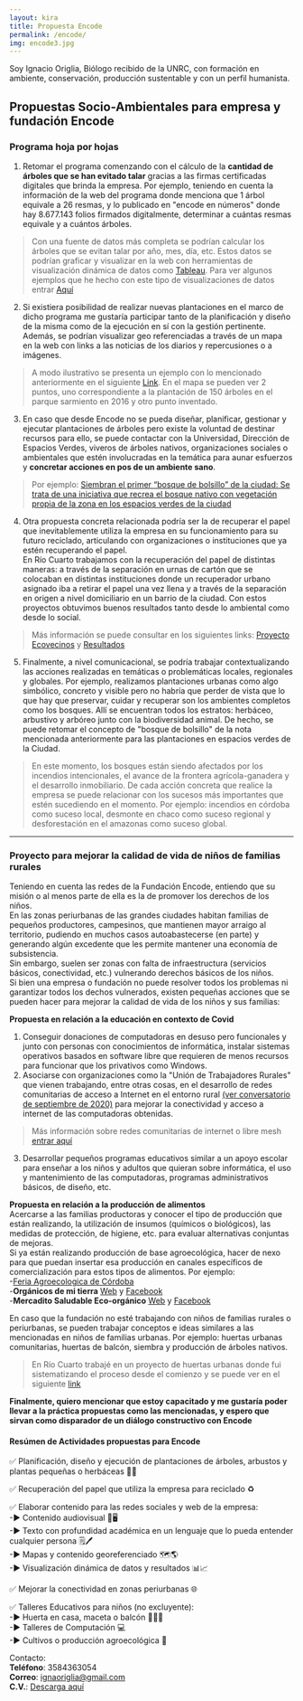 ```yaml
---
layout: kira
title: Propuesta Encode
permalink: /encode/
img: encode3.jpg
---
```


Soy Ignacio Origlia, Biólogo recibido de la UNRC, con formación en ambiente, conservación, producción sustentable y con un perfil humanista.

## Propuestas Socio-Ambientales para empresa y fundación Encode



### Programa hoja por hojas

1) Retomar el programa comenzando con el cálculo de la __cantidad de árboles que se han evitado talar__ gracias a las firmas certificadas digitales que brinda la empresa. Por ejemplo, teniendo en cuenta la información de la web del programa donde menciona que 1 árbol equivale a 26 resmas, y lo publicado en "encode en números" donde hay 8.677.143 folios firmados digitalmente, determinar a cuántas resmas equivale y a cuántos árboles.  

> Con una fuente de datos más completa se podrían calcular los árboles que se evitan talar por año, mes, día, etc.
Estos datos se podrían graficar y visualizar en la web con herramientas de visualización dinámica de datos como [Tableau]( https://www.tableau.com/). Para ver algunos ejemplos que he hecho con este tipo de visualizaciones de datos entrar [Aquí](https://respeto.org.ar/fondo_de_ahorros/)  

2) Si existiera posibilidad de realizar nuevas plantaciones en el marco de dicho programa me gustaría participar tanto de la planificación y diseño de la misma como de la ejecución en sí con la gestión pertinente. Además, se podrían visualizar geo referenciadas a través de un mapa en la web con links a las noticias de los diarios y repercusiones o a imágenes.

> A modo ilustrativo se presenta un ejemplo con lo mencionado anteriormente en el siguiente [Link](https://contaminantesambientales.ar/mapa2.html). En el mapa se pueden ver 2 puntos, uno correspondiente a la plantación de 150 árboles en el parque sarmiento en 2016 y otro punto inventado.

3) En caso que desde Encode no se pueda diseñar, planificar, gestionar y ejecutar plantaciones de árboles pero existe la voluntad de destinar recursos para ello, se puede contactar con la Universidad, Dirección de Espacios Verdes, viveros de árboles nativos, organizaciones sociales o ambientales que estén involucradas en la temática para aunar esfuerzos y __concretar acciones en pos de un ambiente sano__.

> Por ejemplo: [Siembran el primer “bosque de bolsillo” de la ciudad: Se trata de una iniciativa que recrea el bosque nativo con vegetación propia de la zona en los espacios verdes de la ciudad](https://cordoba.gob.ar/siembran-el-primer-bosque-de-bolsillo-de-la-ciudad/)

4) Otra propuesta concreta relacionada podría ser la de recuperar el papel que inevitablemente utiliza la empresa en su funcionamiento para su futuro reciclado, articulando con organizaciones o instituciones que ya estén recuperando el papel.  
En Río Cuarto trabajamos con la recuperación del papel de distintas maneras: a través de la separación en urnas de cartón que se colocaban en distintas instituciones donde un recuperador urbano asignado iba a retirar el papel una vez llena y a través de la separación en origen a nivel domiciliario en un barrio de la ciudad. Con estos proyectos obtuvimos buenos resultados tanto desde lo ambiental como desde lo social.

> Más información se puede consultar en los siguientes links: [Proyecto Ecovecinos](https://respeto.org.ar/ecovecinos/proyecto/) y [Resultados](https://respeto.org.ar/ecovecinos/resultados/)

5) Finalmente, a nivel comunicacional, se podría trabajar contextualizando las acciones realizadas en temáticas o problemáticas locales, regionales y globales. Por ejemplo, realizamos plantaciones urbanas como algo simbólico, concreto y visible pero no habría que perder de vista que lo que hay que preservar, cuidar y recuperar son los ambientes completos como los bosques. Allí se encuentran todos los estratos: herbáceo, arbustivo y arbóreo junto con la biodiversidad animal. De hecho, se puede retomar el concepto de "bosque de bolsillo" de la nota mencionada anteriormente para las plantaciones en espacios verdes de la Ciudad.

> En este momento, los bosques están siendo afectados por los incendios intencionales, el avance de la frontera agrícola-ganadera y el desarrollo inmobiliario. De cada acción concreta que realice la empresa se puede relacionar con los sucesos más importantes que estén sucediendo en el momento. Por ejemplo: incendios en córdoba como suceso local, desmonte en chaco como suceso regional y desforestación en el amazonas como suceso global.

---

### Proyecto para mejorar la calidad de vida de niños de familias rurales  

Teniendo en cuenta las redes de la Fundación Encode, entiendo que su misión o al menos parte de ella es la de promover los derechos de los niños.  
En las zonas periurbanas de las grandes ciudades habitan familias de pequeños productores, campesinos, que mantienen mayor arraigo al territorio, pudiendo en muchos casos autoabastecerse (en parte) y generando algún excedente que les permite mantener una economía de subsistencia.  
Sin embargo, suelen ser zonas con falta de infraestructura (servicios básicos, conectividad, etc.) vulnerando derechos básicos de los niños.  
Si bien una empresa o fundación no puede resolver todos los problemas ni garantizar todos los dechos vulnerados, existen pequeñas acciones que se pueden hacer para mejorar la calidad de vida de los niños y sus familias:

__Propuesta en relación a la educación en contexto de Covid__  
1) Conseguir donaciones de computadoras en desuso pero funcionales y junto con personas con conocimientos de informática, instalar sistemas operativos basados en software libre que requieren de menos recursos para funcionar que los privativos como Windows.  
2) Asociarse con organizaciones como la "Unión de Trabajadores Rurales" que vienen trabajando, entre otras cosas, en el desarrollo de redes comunitarias de acceso a Internet en el entorno rural [(ver conversatorio de septiembre de 2020)](https://youtu.be/jJPO9pyI3Ic?t=3209) para mejorar la conectividad y acceso a internet de las computadoras obtenidas.

>  Más información sobre redes comunitarias de internet o libre mesh [entrar aquí](https://redaccionrosario.com/2020/08/31/fierros-para-el-pueblo/)

3) Desarrollar pequeños programas educativos similar a un apoyo escolar para enseñar a los niños y adultos que quieran sobre informática, el uso y mantenimiento de las computadoras, programas administrativos básicos, de diseño, etc.

__Propuesta en relación a la producción de alimentos__   
Acercarse a las familias productoras y conocer el tipo de producción que están realizando, la utilización de insumos (químicos o biológicos), las medidas de protección, de higiene, etc. para evaluar alternativas conjuntas de mejoras.  
Si ya están realizando producción de base agroecológica, hacer de nexo para que puedan insertar esa producción en canales específicos de comercialización para estos tipos de alimentos. Por ejemplo:  
-[Feria Agroecologica de Córdoba](https://web.facebook.com/FeriaAgroecologicaCordoba)  
-__Orgánicos de mi tierra__ [Web](https://www.organicosdemitierra.com/) y [Facebook](https://web.facebook.com/organicosdemitierra/)  
-__Mercadito Saludable Eco-orgánico__ [Web](https://www.almacendeorganicos.com/) y [Facebook](https://web.facebook.com/elmercaditosaludable)

En caso que la fundación no esté trabajando con niños de familias rurales o periurbanas, se pueden trabajar conceptos e ideas similares a las mencionadas en niños de familias urbanas. Por ejemplo: huertas urbanas comunitarias, huertas de balcón, siembra y producción de árboles nativos.

> En Río Cuarto trabajé en un proyecto de huertas urbanas donde fui sistematizando el proceso desde el comienzo y se puede ver en el siguiente [link](https://respeto.org.ar/2019/01/15/verde_te_quiero_verde/)

__Finalmente, quiero mencionar que estoy capacitado y me gustaría poder llevar a la práctica propuestas como las mencionadas, y espero que sirvan como disparador de un diálogo constructivo con Encode__

#### Resúmen de Actividades propuestas para Encode

✅ Planificación, diseño y ejecución de plantaciones de árboles, arbustos y plantas pequeñas o herbáceas 🌳🌿

✅ Recuperación del papel que utiliza la empresa para reciclado ♻

✅ Elaborar contenido para las redes sociales y web de la empresa:   
-▶ Contenido audiovisual 🎥🖥  
-▶ Texto con profundidad académica en un lenguaje que lo pueda entender cualquier persona 🗒🖊  
-▶ Mapas y contenido georeferenciado 🗺🌎  
-▶ Visualización dinámica de datos y resultados 📊📈  

✅ Mejorar la conectividad en zonas periurbanas 🌐  

✅ Talleres Educativos para niños (no excluyente):  
-▶ Huerta en casa, maceta o balcón 🌱🥕🥦   
-▶ Talleres de Computación 💻  
-▶ Cultivos o producción agroecológica 🌻  

Contacto:  
__Teléfono__: 3584363054  
__Correo__: ignaoriglia@gmail.com  
__C.V.__: [Descarga aquí]({{site.baseurl}}/archivos/CV.pdf)

